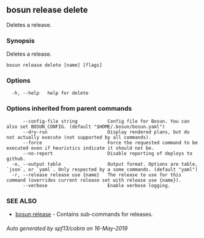## bosun release delete

Deletes a release.

### Synopsis

Deletes a release.

```
bosun release delete [name] [flags]
```

### Options

```
  -h, --help   help for delete
```

### Options inherited from parent commands

```
      --config-file string           Config file for Bosun. You can also set BOSUN_CONFIG. (default "$HOME/.bosun/bosun.yaml")
      --dry-run                      Display rendered plans, but do not actually execute (not supported by all commands).
      --force                        Force the requested command to be executed even if heuristics indicate it should not be.
      --no-report                    Disable reporting of deploys to github.
  -o, --output table                 Output format. Options are table, `json`, or `yaml`. Only respected by a some commands. (default "yaml")
  -r, --release release use {name}   The release to use for this command (overrides current release set with release use {name}).
      --verbose                      Enable verbose logging.
```

### SEE ALSO

* [bosun release](bosun_release.md)	 - Contains sub-commands for releases.

###### Auto generated by spf13/cobra on 16-May-2019
